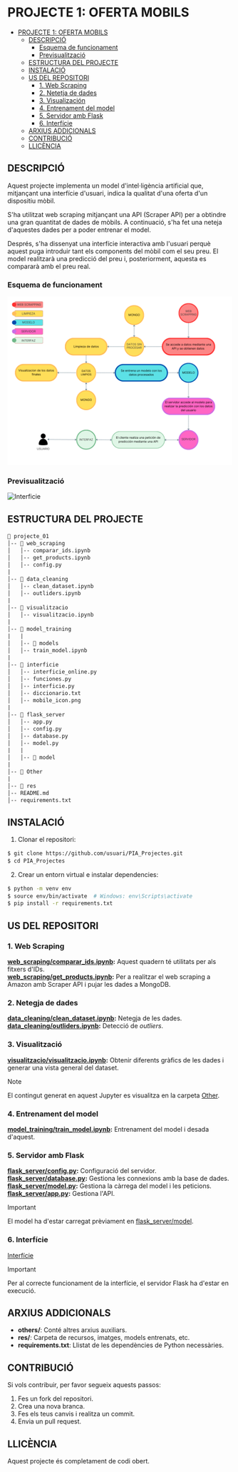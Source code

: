 # PROJECTE 1: OFERTA MOBILS
- [PROJECTE 1: OFERTA MOBILS](#projecte-1-oferta-mobils)
  - [DESCRIPCIÓ](#descripció)
    - [Esquema de funcionament](#esquema-de-funcionament)
    - [Previsualització](#previsualització)
  - [ESTRUCTURA DEL PROJECTE](#estructura-del-projecte)
  - [INSTALACIÓ](#instalació)
  - [US DEL REPOSITORI](#us-del-repositori)
    - [1. Web Scraping](#1-web-scraping)
    - [2. Netetja de dades](#2-netetja-de-dades)
    - [3. Visualización](#3-visualización)
    - [4. Entrenament del model](#4-entrenament-del-model)
    - [5. Servidor amb Flask](#5-servidor-amb-flask)
    - [6. Interfície](#6-interfície)
  - [ARXIUS ADDICIONALS](#arxius-addicionals)
  - [CONTRIBUCIÓ](#contribució)
  - [LLICÈNCIA](#llicència)

## DESCRIPCIÓ
Aquest projecte implementa un model d'intel·ligència artificial que, mitjançant una interfície d'usuari, indica la qualitat d'una oferta d'un dispositiu mòbil.

S'ha utilitzat web scraping mitjançant una API (Scraper API) per a obtindre una gran quantitat de dades de mòbils. A continuació, s'ha fet una neteja d'aquestes dades per a poder entrenar el model.  

Després, s'ha dissenyat una interfície interactiva amb l'usuari perquè aquest puga introduir tant els components del mòbil com el seu preu. El model realitzarà una predicció del preu i, posteriorment, aquesta es compararà amb el preu real.

### Esquema de funcionament
![Funcionament](<Other/Diagrama.png>)

### Previsualització
![Interficie](<Other/>)

## ESTRUCTURA DEL PROJECTE
```
📂 projecte_01 
│-- 📂 web_scraping
│   │-- comparar_ids.ipynb
│   │-- get_products.ipynb
│   │-- config.py
|
│-- 📂 data_cleaning
│   │-- clean_dataset.ipynb
│   │-- outliders.ipynb
|
│-- 📂 visualitzacio
│   │-- visualitzacio.ipynb
|
│-- 📂 model_training
|   |
│   │-- 📂 models
│   │-- train_model.ipynb
|
│-- 📂 interficie
│   │-- interficie_online.py
│   │-- funciones.py
│   │-- interficie.py
│   │-- diccionario.txt
│   │-- mobile_icon.png
|
│-- 📂 flask_server
│   │-- app.py
│   │-- config.py
│   │-- database.py
│   │-- model.py
|   |
│   │-- 📂 model
|
│-- 📂 Other
|
│-- 📂 res
│-- README.md
│-- requirements.txt
```

## INSTALACIÓ

1. Clonar el repositori:
```sh
$ git clone https://github.com/usuari/PIA_Projectes.git
$ cd PIA_Projectes
```
2. Crear un entorn virtual e instalar dependencies:
```sh
$ python -m venv env
$ source env/bin/activate  # Windows: env\Scripts\activate
$ pip install -r requirements.txt
```

## US DEL REPOSITORI

### 1. Web Scraping
**[web_scraping/comparar_ids.ipynb](web_scraping/comparar_ids.ipynb):** Aquest quadern té utilitats per als fitxers d'IDs.  
**[web_scraping/get_products.ipynb](web_scraping/get_products.ipynb):** Per a realitzar el web scraping a Amazon amb Scraper API i pujar les dades a MongoDB.

### 2. Netegja de dades  
**[data_cleaning/clean_dataset.ipynb](data_cleaning/clean_dataset.ipynb):** Netegja de les dades.  
**[data_cleaning/outliders.ipynb](data_cleaning/outliders.ipynb):** Detecció de *outliers*.

### 3. Visualització  
**[visualitzacio/visualitzacio.ipynb](visualitzacio/visualitzacio.ipynb):** Obtenir diferents gràfics de les dades i generar una vista general del dataset.

>[!NOTE]  
>El contingut generat en aquest Jupyter es visualitza en la carpeta [Other](Other/).

### 4. Entrenament del model  
**[model_training/train_model.ipynb](model_training/train_model.ipynb):** Entrenament del model i desada d'aquest.

### 5. Servidor amb Flask  
**[flask_server/config.py](flask_server/config.py):** Configuració del servidor.  
**[flask_server/database.py](flask_server/database.py):** Gestiona les connexions amb la base de dades.  
**[flask_server/model.py](flask_server/model.py):** Gestiona la càrrega del model i les peticions.  
**[flask_server/app.py](flask_server/app.py):** Gestiona l'API.

>[!IMPORTANT]  
>El model ha d'estar carregat prèviament en [flask_server/model](flask_server/model).
### 6. Interfície  

[Interfície](interficie/)  

>[!IMPORTANT]  
>Per al correcte funcionament de la interfície, el servidor Flask ha d'estar en execució.  

## ARXIUS ADDICIONALS  
- **others/**: Conté altres arxius auxiliars.  
- **res/**: Carpeta de recursos, imatges, models entrenats, etc.  
- **requirements.txt**: Llistat de les dependències de Python necessàries.  

## CONTRIBUCIÓ  
Si vols contribuir, per favor segueix aquests passos:  
1. Fes un fork del repositori.  
2. Crea una nova branca.  
3. Fes els teus canvis i realitza un commit.  
4. Envia un pull request.  

## LLICÈNCIA  
Aquest projecte és completament de codi obert.
